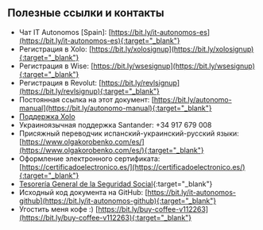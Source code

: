 ## Полезные ссылки и контакты

- Чат IT
  Autonomos [Spain]: [https://bit.ly/it-autonomos-es](https://bit.ly/it-autonomos-es){:target="_blank"}
- Регистрация в Xolo: [https://bit.ly/xolosignup](https://bit.ly/xolosignup){:target="_blank"}
- Регистрация в Wise: [https://bit.ly/wsesignup](https://bit.ly/wsesignup){:target="_blank"}
- Регистрация в
  Revolut: [https://bit.ly/revlsignup](https://bit.ly/revlsignup){:target="_blank"}
- Постоянная ссылка на этот
  документ: [https://bit.ly/autonomo-manual](https://bit.ly/autonomo-manual){:target="_blank"}
- [Поддержка Xolo](#контакты-сапорта)
- Украиноязычная поддержка Santander: +34 917 679 008
- Присяжный переводчик испанский-украинский-русский
  языки: [https://www.olgakorobenko.com/es/](https://www.olgakorobenko.com/es/){:target="_blank"}
- Оформление электронного
  сертификата: [https://certificadoelectronico.es/](https://certificadoelectronico.es/){:target="_blank"}
- [Tesorería General de la Seguridad Social](https://portal.seg-social.gob.es/wps/portal/importass/importass/inicio){:target="_blank"}
- Исходный код документа на GitHub:
  [https://bit.ly/it-autonomos-github](https://bit.ly/it-autonomos-github){:target="_blank"}
- Угостить меня
  кофе :) [https://bit.ly/buy-coffee-v112263](https://bit.ly/buy-coffee-v112263){:target="_blank"}

